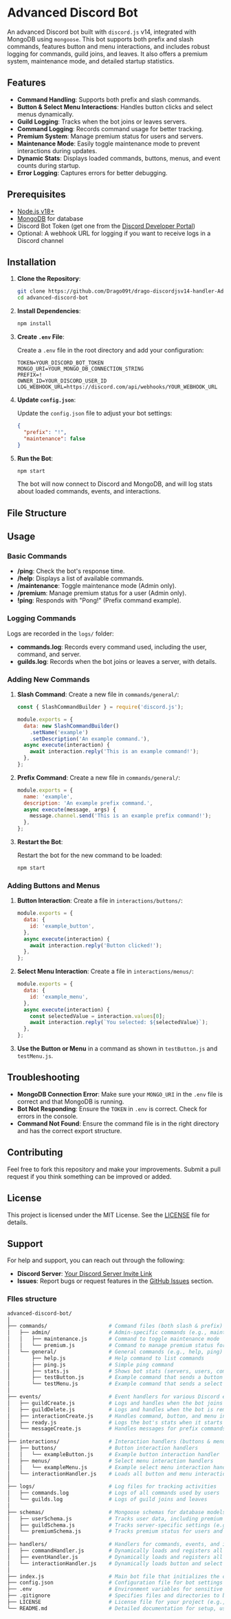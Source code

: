 # Advanced Discord Bot

An advanced Discord bot built with `discord.js` v14, integrated with MongoDB using `mongoose`. This bot supports both prefix and slash commands, features button and menu interactions, and includes robust logging for commands, guild joins, and leaves. It also offers a premium system, maintenance mode, and detailed startup statistics.

## Features

- **Command Handling**: Supports both prefix and slash commands.
- **Button & Select Menu Interactions**: Handles button clicks and select menus dynamically.
- **Guild Logging**: Tracks when the bot joins or leaves servers.
- **Command Logging**: Records command usage for better tracking.
- **Premium System**: Manage premium status for users and servers.
- **Maintenance Mode**: Easily toggle maintenance mode to prevent interactions during updates.
- **Dynamic Stats**: Displays loaded commands, buttons, menus, and event counts during startup.
- **Error Logging**: Captures errors for better debugging.

## Prerequisites

- [Node.js v18+](https://nodejs.org/)
- [MongoDB](https://www.mongodb.com/) for database
- Discord Bot Token (get one from the [Discord Developer Portal](https://discord.com/developers/applications))
- Optional: A webhook URL for logging if you want to receive logs in a Discord channel

## Installation

1. **Clone the Repository**:

    ```bash
    git clone https://github.com/Drago09t/drago-discordjsv14-handler-Advanced.git
    cd advanced-discord-bot
    ```

2. **Install Dependencies**:

    ```bash
    npm install
    ```

3. **Create `.env` File**:

   Create a `.env` file in the root directory and add your configuration:

    ```env
    TOKEN=YOUR_DISCORD_BOT_TOKEN
    MONGO_URI=YOUR_MONGO_DB_CONNECTION_STRING
    PREFIX=!
    OWNER_ID=YOUR_DISCORD_USER_ID
    LOG_WEBHOOK_URL=https://discord.com/api/webhooks/YOUR_WEBHOOK_URL
    ```

4. **Update `config.json`**:

   Update the `config.json` file to adjust your bot settings:

    ```json
    {
      "prefix": "!",
      "maintenance": false
    }
    ```
    

5. **Run the Bot**:

    ```bash
    npm start
    ```

   The bot will now connect to Discord and MongoDB, and will log stats about loaded commands, events, and interactions.

## File Structure


## Usage

### Basic Commands

- **/ping**: Check the bot's response time.
- **/help**: Displays a list of available commands.
- **/maintenance**: Toggle maintenance mode (Admin only).
- **/premium**: Manage premium status for a user (Admin only).
- **!ping**: Responds with "Pong!" (Prefix command example).

### Logging Commands

Logs are recorded in the `logs/` folder:

- **commands.log**: Records every command used, including the user, command, and server.
- **guilds.log**: Records when the bot joins or leaves a server, with details.

### Adding New Commands

1. **Slash Command**: Create a new file in `commands/general/`:

    ```js
    const { SlashCommandBuilder } = require('discord.js');

    module.exports = {
      data: new SlashCommandBuilder()
        .setName('example')
        .setDescription('An example command.'),
      async execute(interaction) {
        await interaction.reply('This is an example command!');
      },
    };
    ```

2. **Prefix Command**: Create a new file in `commands/general/`:

    ```js
    module.exports = {
      name: 'example',
      description: 'An example prefix command.',
      async execute(message, args) {
        message.channel.send('This is an example prefix command!');
      },
    };
    ```

3. **Restart the Bot**:

   Restart the bot for the new command to be loaded:

    ```bash
    npm start
    ```


### Adding Buttons and Menus

1. **Button Interaction**: Create a file in `interactions/buttons/`:

    ```js
    module.exports = {
      data: {
        id: 'example_button',
      },
      async execute(interaction) {
        await interaction.reply('Button clicked!');
      },
    };
    ```

2. **Select Menu Interaction**: Create a file in `interactions/menus/`:

    ```js
    module.exports = {
      data: {
        id: 'example_menu',
      },
      async execute(interaction) {
        const selectedValue = interaction.values[0];
        await interaction.reply(`You selected: ${selectedValue}`);
      },
    };
    ```

3. **Use the Button or Menu** in a command as shown in `testButton.js` and `testMenu.js`.

## Troubleshooting

- **MongoDB Connection Error**: Make sure your `MONGO_URI` in the `.env` file is correct and that MongoDB is running.
- **Bot Not Responding**: Ensure the `TOKEN` in `.env` is correct. Check for errors in the console.
- **Command Not Found**: Ensure the command file is in the right directory and has the correct export structure.

## Contributing

Feel free to fork this repository and make your improvements. Submit a pull request if you think something can be improved or added.

## License

This project is licensed under the MIT License. See the [LICENSE](LICENSE) file for details.

## Support

For help and support, you can reach out through the following:

- **Discord Server**: [Your Discord Server Invite Link]([https://discord.gg/yourinvite](https://discord.gg/RCNWYTaatv))
- **Issues**: Report bugs or request features in the [GitHub Issues](https://github.com/Drago09t/drago-discordjsv14-handler-Advanced/issues) section.

### FIles structure

```bash
advanced-discord-bot/
│
├── commands/                    # Command files (both slash & prefix)
│   ├── admin/                   # Admin-specific commands (e.g., maintenance, premium)
│   │   ├── maintenance.js       # Command to toggle maintenance mode
│   │   └── premium.js           # Command to manage premium status for users
│   └── general/                 # General commands (e.g., help, ping)
│       ├── help.js              # Help command to list commands
│       ├── ping.js              # Simple ping command
│       ├── stats.js             # Shows bot stats (servers, users, commands loaded)
│       ├── testButton.js        # Example command that sends a button
│       └── testMenu.js          # Example command that sends a select menu
│
├── events/                      # Event handlers for various Discord events
│   ├── guildCreate.js           # Logs and handles when the bot joins a new server
│   ├── guildDelete.js           # Logs and handles when the bot is removed from a server
│   ├── interactionCreate.js     # Handles command, button, and menu interactions
│   ├── ready.js                 # Logs the bot's stats when it starts
│   └── messageCreate.js         # Handles messages for prefix commands
│
├── interactions/                # Interaction handlers (buttons & menus)
│   ├── buttons/                 # Button interaction handlers
│   │   └── exampleButton.js     # Example button interaction handler
│   ├── menus/                   # Select menu interaction handlers
│   │   └── exampleMenu.js       # Example select menu interaction handler
│   └── interactionHandler.js    # Loads all button and menu interactions dynamically
│
├── logs/                        # Log files for tracking activities
│   ├── commands.log             # Logs of all commands used by users
│   └── guilds.log               # Logs of guild joins and leaves
│
├── schemas/                     # Mongoose schemas for database models
│   ├── userSchema.js            # Tracks user data, including premium status
│   ├── guildSchema.js           # Tracks server-specific settings (e.g., log channels)
│   └── premiumSchema.js         # Tracks premium status for users and servers
│
├── handlers/                    # Handlers for commands, events, and interactions
│   ├── commandHandler.js        # Dynamically loads and registers all commands
│   ├── eventHandler.js          # Dynamically loads and registers all events
│   └── interactionHandler.js    # Dynamically loads button and select menu interactions
│
├── index.js                     # Main bot file that initializes the client and connects to Discord
├── config.json                  # Configuration file for bot settings (e.g., prefix, maintenance)
├── .env                         # Environment variables for sensitive data (e.g., token, MongoDB URI)
├── .gitignore                   # Specifies files and directories to be ignored by Git
├── LICENSE                      # License file for your project (e.g., MIT)
└── README.md                    # Detailed documentation for setup, usage, and contribution```

